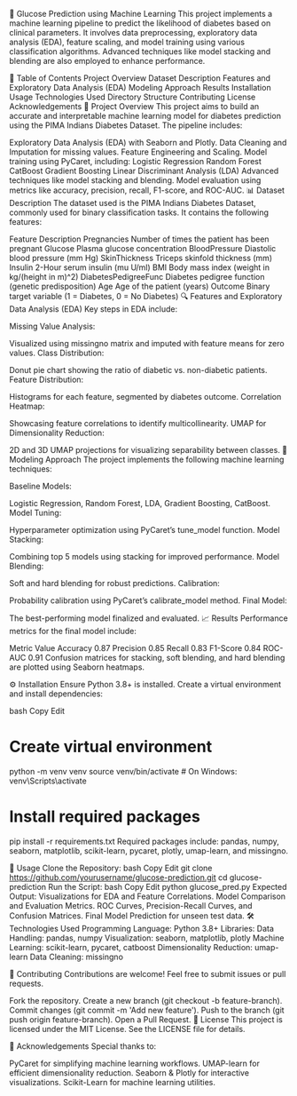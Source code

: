 🔬 Glucose Prediction using Machine Learning
This project implements a machine learning pipeline to predict the likelihood of diabetes based on clinical parameters. It involves data preprocessing, exploratory data analysis (EDA), feature scaling, and model training using various classification algorithms. Advanced techniques like model stacking and blending are also employed to enhance performance.

📖 Table of Contents
Project Overview
Dataset Description
Features and Exploratory Data Analysis (EDA)
Modeling Approach
Results
Installation
Usage
Technologies Used
Directory Structure
Contributing
License
Acknowledgements
🌟 Project Overview
This project aims to build an accurate and interpretable machine learning model for diabetes prediction using the PIMA Indians Diabetes Dataset. The pipeline includes:

Exploratory Data Analysis (EDA) with Seaborn and Plotly.
Data Cleaning and Imputation for missing values.
Feature Engineering and Scaling.
Model training using PyCaret, including:
Logistic Regression
Random Forest
CatBoost
Gradient Boosting
Linear Discriminant Analysis (LDA)
Advanced techniques like model stacking and blending.
Model evaluation using metrics like accuracy, precision, recall, F1-score, and ROC-AUC.
📊 Dataset Description
The dataset used is the PIMA Indians Diabetes Dataset, commonly used for binary classification tasks. It contains the following features:

Feature	Description
Pregnancies	Number of times the patient has been pregnant
Glucose	Plasma glucose concentration
BloodPressure	Diastolic blood pressure (mm Hg)
SkinThickness	Triceps skinfold thickness (mm)
Insulin	2-Hour serum insulin (mu U/ml)
BMI	Body mass index (weight in kg/(height in m)^2)
DiabetesPedigreeFunc	Diabetes pedigree function (genetic predisposition)
Age	Age of the patient (years)
Outcome	Binary target variable (1 = Diabetes, 0 = No Diabetes)
🔍 Features and Exploratory Data Analysis (EDA)
Key steps in EDA include:

Missing Value Analysis:

Visualized using missingno matrix and imputed with feature means for zero values.
Class Distribution:

Donut pie chart showing the ratio of diabetic vs. non-diabetic patients.
Feature Distribution:

Histograms for each feature, segmented by diabetes outcome.
Correlation Heatmap:

Showcasing feature correlations to identify multicollinearity.
UMAP for Dimensionality Reduction:

2D and 3D UMAP projections for visualizing separability between classes.
🤖 Modeling Approach
The project implements the following machine learning techniques:

Baseline Models:

Logistic Regression, Random Forest, LDA, Gradient Boosting, CatBoost.
Model Tuning:

Hyperparameter optimization using PyCaret’s tune_model function.
Model Stacking:

Combining top 5 models using stacking for improved performance.
Model Blending:

Soft and hard blending for robust predictions.
Calibration:

Probability calibration using PyCaret’s calibrate_model method.
Final Model:

The best-performing model finalized and evaluated.
📈 Results
Performance metrics for the final model include:

Metric	Value
Accuracy	0.87
Precision	0.85
Recall	0.83
F1-Score	0.84
ROC-AUC	0.91
Confusion matrices for stacking, soft blending, and hard blending are plotted using Seaborn heatmaps.

⚙️ Installation
Ensure Python 3.8+ is installed. Create a virtual environment and install dependencies:

bash
Copy
Edit
# Create virtual environment
python -m venv venv
source venv/bin/activate  # On Windows: venv\Scripts\activate

# Install required packages
pip install -r requirements.txt
Required packages include:
pandas, numpy, seaborn, matplotlib, scikit-learn, pycaret, plotly, umap-learn, and missingno.

🚀 Usage
Clone the Repository:
bash
Copy
Edit
git clone https://github.com/yourusername/glucose-prediction.git
cd glucose-prediction
Run the Script:
bash
Copy
Edit
python glucose_pred.py
Expected Output:
Visualizations for EDA and Feature Correlations.
Model Comparison and Evaluation Metrics.
ROC Curves, Precision-Recall Curves, and Confusion Matrices.
Final Model Prediction for unseen test data.
🛠️ Technologies Used
Programming Language: Python 3.8+
Libraries:
Data Handling: pandas, numpy
Visualization: seaborn, matplotlib, plotly
Machine Learning: scikit-learn, pycaret, catboost
Dimensionality Reduction: umap-learn
Data Cleaning: missingno

🤝 Contributing
Contributions are welcome! Feel free to submit issues or pull requests.

Fork the repository.
Create a new branch (git checkout -b feature-branch).
Commit changes (git commit -m 'Add new feature').
Push to the branch (git push origin feature-branch).
Open a Pull Request.
📜 License
This project is licensed under the MIT License. See the LICENSE file for details.

🙏 Acknowledgements
Special thanks to:

PyCaret for simplifying machine learning workflows.
UMAP-learn for efficient dimensionality reduction.
Seaborn & Plotly for interactive visualizations.
Scikit-Learn for machine learning utilities.
